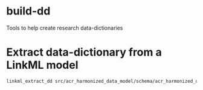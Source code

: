 # build-dd
Tools to help create research data-dictionaries


# Extract data-dictionary from a LinkML model
```bash
linkml_extract_dd src/acr_harmonized_data_model/schema/acr_harmonized_data_model.yaml
```